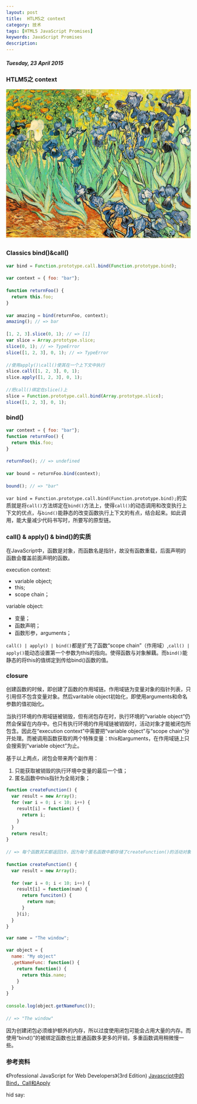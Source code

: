 ```yaml
---
layout: post
title:  HTLM5之 context
category: 技术
tags: [HTML5 JavaScript Promises]
keywords: JavaScript Promises
description: 
---
```


##### Tuesday, 23 April 2015

### HTLM5之 context

![梵高](/../../assets/img/tech/2015/VanGogh_Irises_1.jpg)

### Classics bind()&call()

````javascript
var bind = Function.prototype.call.bind(Function.prototype.bind);

var context = { foo: "bar"};

function returnFoo() {
  return this.foo;
}

var amazing = bind(returnFoo, context);
amazing(); // => bar

[1, 2, 3].slice(0, 1); // => [1]
var slice = Array.prototype.slice;
slice(0, 1); // => TypeError
slice([1, 2, 3], 0, 1); // => TypeError

//使用apply()\call()使其在一个上下文中执行
slice.call([1, 2, 3], 0, 1);
slice.apply([1, 2, 3], 0, 1);

//把call()绑定在slice()上
slice = Function.prototype.call.bind(Array.prototype.slice);
slice([1, 2, 3], 0, 1);
````

### bind()

````javascript
var context = { foo: "bar"};
function returnFoo() {
  return this.foo;
}

returnFoo(); // => undefined

var bound = returnFoo.bind(context);

bound(); // => "bar"
````

`var bind = Function.prototype.call.bind(Function.prototype.bind);`的实质就是将`call()`方法绑定在`bind()`方法上，使得`call()`的动态调用和改变执行上下文的优点，与`bind()`能静态的改变函数执行上下文的有点，结合起来。如此调用，能大量减少代码书写时，所要写的原型链。

### call() & apply() & bind()的实质

在JavaScript中，函数是对象，而函数名是指针，故没有函数重载，后面声明的函数会覆盖前面声明的函数。

execution context:
- variable object;
- this;
- scope chain；

variable object:
- 变量；
- 函数声明；
- 函数形参，arguments；

`call() | apply() | bind()`都是扩充了函数“scope chain”（作用域）,`call() | apply()`能动态设置第一个参数为this的指向。使得函数与对象解藕。而`bind()`能静态的将this的值绑定到传给bind()函数的值。

### closure

创建函数的时候，即创建了函数的作用域链。作用域链为变量对象的指针列表，只引用但不包含变量对象。然后varitable object初始化，即使用arguments和命名参数的值初始化。

当执行环境的作用域链被销毁，但有闭包存在时，执行环境的“variable object”仍然会保留在内存中。也只有执行环境的作用域链被销毁时，活动对象才能被闭包所包含。因此在“execution context”中需要把“variable object”与“scope chain”分开处理。而被调用函数获取的两个特殊变量：this和arguments，在作用域链上只会搜索到“variable object”为止。

基于以上两点，闭包会带来两个副作用：
1. 只能获取被销毁的执行环境中变量的最后一个值；
2. 匿名函数中this指针为全局对象；

````javascript
function createFunction() {
  var result = new Array();
  for (var i = 0; i < 10; i++) {
    result[i] = function() {
      return i;
    }
  }
  return result;
}

// => 每个函数其实都返回10，因为每个匿名函数中都存储了createFunction()的活动对象，只有当其返回之后才把其值包含在闭包中;

function createFunction() {
  var result = new Array();
  
  for (var i = 0; i < 10; i++) {
    result[i] = function(num) {
      return funciton() {
        return num;
      }
    }(i);
  }
}

````

````javascript
var name = "The window";

var object = {
  name: "My object"
  ,getNameFunc: function() {
    return function() {
      return this.name;
    }
  }
}

console.log(object.getNameFunc());

// => "The window"

````

因为创建闭包必须维护额外的内存，所以过度使用闭包可能会占用大量的内存。而使用“bind()”的被绑定函数也比普通函数多更多的开销，多重函数调用稍微慢一些。


### 参考资料
《Professional JavaScript for Web Developers》(3rd Edition)
[Javascript中的Bind，Call和Apply ](http://www.html-js.com/article/JavaScript-functional-programming-in-Javascript-Bind-Call-and-Apply)

hid say: 
